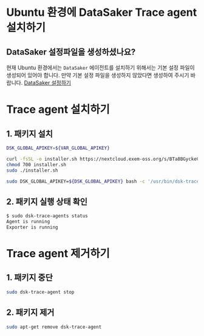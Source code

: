 # Ubuntu 환경에 DataSaker Trace agent 설치하기

## DataSaker 설정파일을 생성하셨나요?
현재 Ubuntu 환경에서는 `DataSaker` 에이전트를 설치하기 위해서는 기본 설정 파일이 생성되어 있어야 합니다. 만약 기본 설정 파일을 생성하지 않았다면 생성하여 주시기 바랍니다. [DataSaker 설정하기](../../README.md)

# Trace agent 설치하기
## 1. 패키지 설치
<!-- 
example API Key : VAR_GLOBAL_APIKEY=1234567890abcdef1234567890abcdef
 -->
```bash
DSK_GLOBAL_APIKEY=${VAR_GLOBAL_APIKEY}

curl -fsSL -o installer.sh https://nextcloud.exem-oss.org/s/BTa8BGyckeCHKkC/download/dsk-trace-agent-install.sh 
chmod 700 installer.sh
sudo ./installer.sh

sudo DSK_GLOBAL_APIKEY=${DSK_GLOBAL_APIKEY} bash -c '/usr/bin/dsk-trace-agent init "'${DSK_GLOBAL_APIKEY}'" && sudo /usr/bin/dsk-trace-agent start'
```

## 2. 패키지 실행 상태 확인
```bash
$ sudo dsk-trace-agents status
Agent is running
Exporter is running
```

# Trace agent 제거하기
## 1. 패키지 중단
```bash
sudo dsk-trace-agent stop
```

## 2. 패키지 제거
```bash
sudo apt-get remove dsk-trace-agent
```
